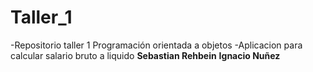 # Taller_1
-Repositorio taller 1 Programación orientada a objetos
-Aplicacion para calcular salario bruto a liquido
**Sebastian Rehbein**
**Ignacio Nuñez**
